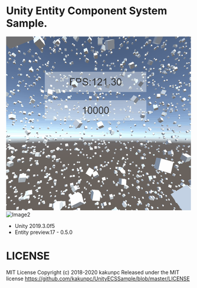 # Unity Entity Component System Sample.
![Image1](https://raw.githubusercontent.com/kakunpc/UnityECSSample/master/img/ecs1.gif "ECS1")
![Image2](https://raw.githubusercontent.com/kakunpc/UnityECSSample/master/img/ecs2.gif "ECS2")
- Unity 2019.3.0f5
- Entity preview.17 - 0.5.0

# LICENSE
MIT License
Copyright (c) 2018-2020 kakunpc
Released under the MIT license
https://github.com/kakunpc/UnityECSSample/blob/master/LICENSE
